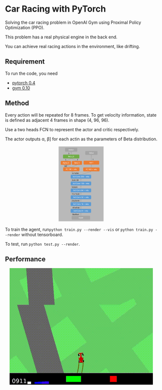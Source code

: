 # Car Racing with PyTorch
Solving the car racing problem in OpenAI Gym using Proximal Policy Optimization (PPO). 

This problem has a real physical engine in the back end. 

You can achieve real racing actions in the environment, like drifting. 

## Requirement
To run the code, you need
- [pytorch 0.4](https://pytorch.org/)
- [gym 0.10](https://github.com/openai/gym)

## Method
Every action will be repeated for 8 frames. To get velocity information, state is defined as adjacent 4 frames in shape (4, 96, 96). 

Use a two heads FCN to represent the actor and critic respectively. 

The actor outputs α\, β] for each actin as the parameters of Beta distribution. 

<div align=center><img src="img/network.png" width="30%" /></div>

To train the agent, run```python train.py --render --vis``` or ```python train.py --render``` without tensorboard. 

To test, run ```python test.py --render```.

## Performance
<div align=center><img src="img/car_racing_demo_ppo.gif"/></div>

